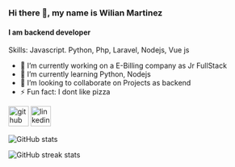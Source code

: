 ### Hi there 👋, my name is Wilian Martinez
#### I am backend developer 



Skills: Javascript. Python, Php, Laravel, Nodejs, Vue js

- 🔭 I’m currently working on a E-Billing company as Jr FullStack 
- 🌱 I’m currently learning Python, Nodejs 
- 👯 I’m looking to collaborate on Projects as backend 
- ⚡ Fun fact: I dont like pizza  


[<img src='https://cdn.jsdelivr.net/npm/simple-icons@3.0.1/icons/github.svg' alt='github' height='40'>](https://github.com/wmartzh)  [<img src='https://cdn.jsdelivr.net/npm/simple-icons@3.0.1/icons/linkedin.svg' alt='linkedin' height='40'>](https://www.linkedin.com/in/wmartzh/)  

![GitHub stats](https://github-readme-stats.vercel.app/api?username=wmartzh&show_icons=true)  



![GitHub streak stats](https://github-readme-streak-stats.herokuapp.com/?user=wmartzh)  

